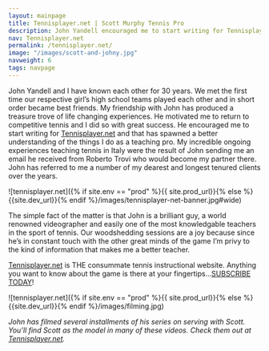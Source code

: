```yaml
---
layout: mainpage
title: Tennisplayer.net | Scott Murphy Tennis Pro
description: John Yandell encouraged me to start writing for Tennisplayer.net and that has spawned a better understanding of the things I do as a teaching pro.
nav: Tennisplayer.net
permalink: /tennisplayer.net/
image: "/images/scott-and-johny.jpg"
navweight: 6
tags: navpage
---
```


John Yandell and I have known each other for 30 years. We met the first time our respective girl’s high school teams played each other and in short order became best friends. My friendship with John has produced a treasure trove of life changing experiences. He motivated me to return to competitive tennis and I did so with great success. He encouraged me to start writing for [Tennisplayer.net](https://www.tennisplayer.net) and that has spawned a better understanding of the things I do as a teaching pro. My incredible ongoing experiences teaching tennis in Italy were the result of John sending me an email he received from Roberto Trovi who would become my partner there. John has referred to me a number of my dearest and longest tenured clients over the years.

![tennisplayer.net]({% if site.env == "prod" %}{{ site.prod_url}}{% else %}{{site.dev_url}}{% endif %}/images/tennisplayer-net-banner.jpg#wide)

The simple fact of the matter is that John is a brilliant guy, a world renowned videographer and easily one of the most knowledgable teachers in the sport of tennis. Our woodshedding sessions are a joy because since he’s in constant touch with the other great minds of the game I’m privy to the kind of information that makes me a better teacher.

[Tennisplayer.net](https://www.tennisplayer.net) is THE consummate tennis instructional website. Anything you want to know about the game is there at your fingertips…[SUBSCRIBE TODAY](https://www.tennisplayer.net/public/pitch/pitch.html)!

![tennisplayer.net]({% if site.env == "prod" %}{{ site.prod_url}}{% else %}{{site.dev_url}}{% endif %}/images/filming.jpg)

_John has filmed several installments of his series on serving with Scott. You’ll find Scott as the model in many of these videos. Check them out at [Tennisplayer.net](https://www.tennisplayer.net)._
